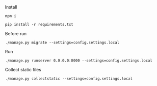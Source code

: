 Install

    npm i

    pip install -r requirements.txt

Before run

    ./manage.py migrate --settings=config.settings.local

Run

	./manage.py runserver 0.0.0.0:8000 --settings=config.settings.local

Collect static files

    ./manage.py collectstatic --settings=config.settings.local